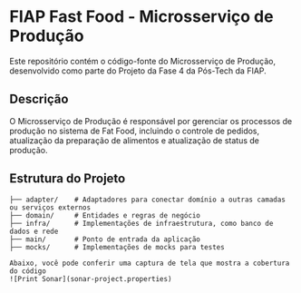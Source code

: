 # FIAP Fast Food - Microsserviço de Produção

Este repositório contém o código-fonte do Microsserviço de Produção, desenvolvido como parte do Projeto da Fase 4 da Pós-Tech da FIAP.

## Descrição

O Microsserviço de Produção é responsável por gerenciar os processos de produção no sistema de Fat Food, incluindo o controle de pedidos, atualização da preparação de alimentos e atualização de status de produção.

## Estrutura do Projeto

```plaintext
├── adapter/    # Adaptadores para conectar domínio a outras camadas ou serviços externos
├── domain/     # Entidades e regras de negócio
├── infra/      # Implementações de infraestrutura, como banco de dados e rede
├── main/       # Ponto de entrada da aplicação
├── mocks/      # Implementações de mocks para testes

Abaixo, você pode conferir uma captura de tela que mostra a cobertura do código
![Print Sonar](sonar-project.properties)

